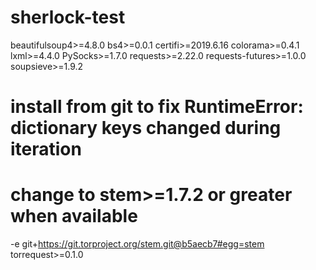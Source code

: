 # sherlock-test

beautifulsoup4>=4.8.0
bs4>=0.0.1
certifi>=2019.6.16
colorama>=0.4.1
lxml>=4.4.0
PySocks>=1.7.0
requests>=2.22.0
requests-futures>=1.0.0
soupsieve>=1.9.2
# install from git to fix RuntimeError: dictionary keys changed during iteration
# change to stem>=1.7.2 or greater when available
-e git+https://git.torproject.org/stem.git@b5aecb7#egg=stem
torrequest>=0.1.0
